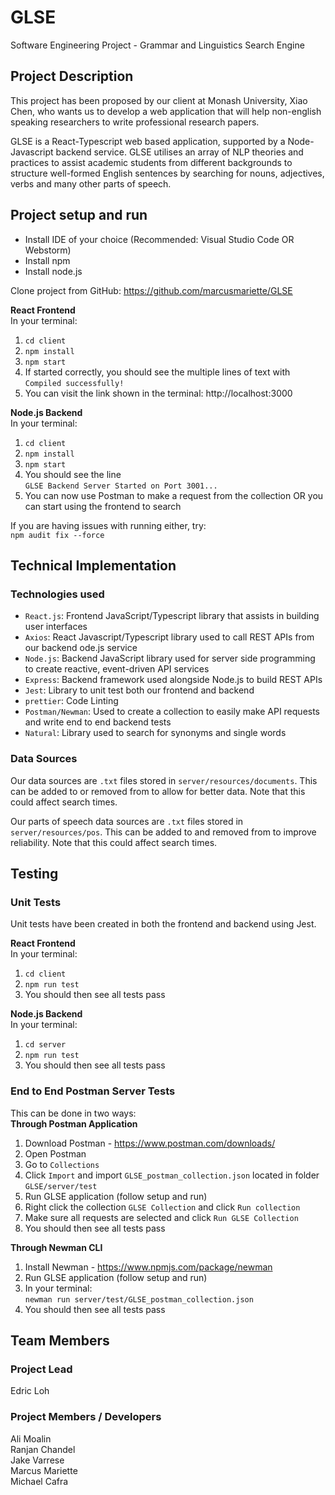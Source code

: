 # GLSE
Software Engineering Project - Grammar and Linguistics Search Engine

## Project Description
This project has been proposed by our client at Monash University, Xiao Chen, who wants us to develop a web application that will help non-english speaking researchers to write professional research papers. 

GLSE is a React-Typescript web based application, supported by a Node-Javascript backend service. GLSE utilises an array of NLP theories and practices to assist academic students from different backgrounds to structure well-formed English sentences by searching for nouns, adjectives, verbs and many other parts of speech.

## Project setup and run
- Install IDE of your choice (Recommended: Visual Studio Code OR Webstorm)
- Install npm
- Install node.js

Clone project from GitHub: https://github.com/marcusmariette/GLSE

**React Frontend**<br/>
In your terminal:
1. `cd client`
2. `npm install`
3. `npm start`
4. If started correctly, you should see the multiple lines of text with `Compiled successfully!` 
5. You can visit the link shown in the terminal: http://localhost:3000


**Node.js Backend**<br/>
In your terminal:
1. `cd client`
2. `npm install`
3. `npm start`
4. You should see the line<br/> `GLSE Backend Server Started on Port 3001...` 
5. You can now use Postman to make a request from the collection OR you can start using the frontend to search

If you are having issues with running either, try:<br/>`npm audit fix --force`

## Technical Implementation
### Technologies used
- `React.js`: Frontend JavaScript/Typescript library that assists in building user interfaces
- `Axios`: React Javascript/Typescript library used to call REST APIs from our backend ode.js service
- `Node.js`: Backend JavaScript library used for server side programming to create reactive, event-driven API services
- `Express`: Backend framework used alongside Node.js to build REST APIs
- `Jest`: Library to unit test both our frontend and backend
- `prettier`: Code Linting
- `Postman/Newman`: Used to create a collection to easily make API requests and write end to end backend tests
- `Natural`: Library used to search for synonyms and single words

### Data Sources
Our data sources are `.txt` files stored in `server/resources/documents`. This can be added to or removed from to allow for better data. Note that this could affect search times.

Our parts of speech data sources are `.txt` files stored in `server/resources/pos`. This can be added to and removed from to improve reliability. Note that this could affect search times.

## Testing
### Unit Tests
Unit tests have been created in both the frontend and backend using Jest. 

**React Frontend**<br/>
In your terminal:
1. `cd client`
2. `npm run test`
3. You should then see all tests pass

**Node.js Backend**<br/>
In your terminal:
1. `cd server`
2. `npm run test`
3. You should then see all tests pass

### End to End Postman Server Tests
This can be done in two ways:<br/>
**Through Postman Application**
1. Download Postman - https://www.postman.com/downloads/
2. Open Postman
3. Go to `Collections`
4. Click `Import` and import `GLSE_postman_collection.json` located in folder `GLSE/server/test`
5. Run GLSE application (follow setup and run)
6. Right click the collection `GLSE Collection` and click `Run collection`
7. Make sure all requests are selected and click `Run GLSE Collection`
8. You should then see all tests pass

**Through Newman CLI**
1. Install Newman - https://www.npmjs.com/package/newman
2. Run GLSE application (follow setup and run)
3. In your terminal: <br/>`newman run server/test/GLSE_postman_collection.json`
4. You should then see all tests pass

## Team Members
### Project Lead
Edric Loh
### Project Members / Developers
Ali Moalin <br />
Ranjan Chandel <br />
Jake Varrese <br />
Marcus Mariette <br />
Michael Cafra <br />
